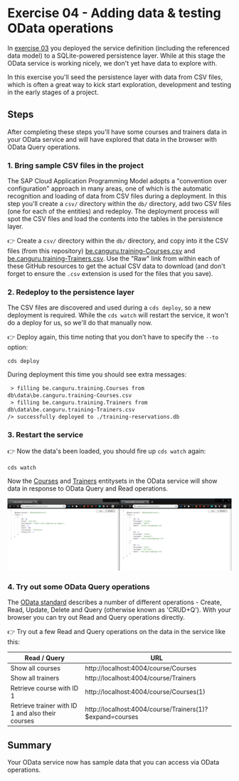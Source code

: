 # Exercise 04 - Adding data & testing OData operations

In [exercise 03](../03/) you deployed the service definition (including the referenced data model) to a SQLite-powered persistence layer. While at this stage the OData service is working nicely, we don't yet have data to explore with.

In this exercise you'll seed the persistence layer with data from CSV files, which is often a great way to kick start exploration, development and testing in the early stages of a project.

## Steps

After completing these steps you'll have some courses and trainers data in your OData service and will have explored that data in the browser with OData Query operations.

### 1. Bring sample CSV files in the project

The SAP Cloud Application Programming Model adopts a "convention over configuration" approach in many areas, one of which is the automatic recognition and loading of data from CSV files during a deployment. In this step you'll create a `csv/` directory within the `db/` directory, add two CSV files (one for each of the entities) and redeploy. The deployment process will spot the CSV files and load the contents into the tables in the persistence layer.

:point_right: Create a `csv/` directory within the `db/` directory, and copy into it the CSV files (from this repository) [be.canguru.training-Courses.csv](be.canguru.training-Courses.csv) and [be.canguru.training-Trainers.csv](be.canguru.training-Trainers.csv). Use the "Raw" link from within each of these GitHub resources to get the actual CSV data to download (and don't forget to ensure the `.csv` extension is used for the files that you save).

### 2. Redeploy to the persistence layer

The CSV files are discovered and used during a `cds deploy`, so a new deployment is required. While the `cds watch` will restart the service, it won't do a deploy for us, so we'll do that manually now.

:point_right: Deploy again, this time noting that you don't have to specify the `--to` option:


```
cds deploy
```

During deployment this time you should see extra messages:

```
 > filling be.canguru.training.Courses from db\data\be.canguru.training-Courses.csv
 > filling be.canguru.training.Trainers from db\data\be.canguru.training-Trainers.csv
/> successfully deployed to ./training-reservations.db
```

### 3. Restart the service

:point_right: Now the data's been loaded, you should fire up `cds watch` again:

```
cds watch
```

Now the [Courses](http://localhost:4004/course/Courses) and [Trainers](http://localhost:4004/course/Trainers) entitysets in the OData service will show data in response to OData Query and Read operations.

![Courses and Trainers in the OData service](courses-and-trainers.png)

### 4. Try out some OData Query operations

The [OData standard](https://www.odata.org/) describes a number of different operations - Create, Read, Update, Delete and Query (otherwise known as 'CRUD+Q'). With your browser you can try out Read and Query operations directly.

:point_right: Try out a few Read and Query operations on the data in the service like this:

| Read / Query | URL |
| ----- | --- |
| Show all courses | http://localhost:4004/course/Courses |
| Show all trainers | http://localhost:4004/course/Trainers |
| Retrieve course with ID 1 | http://localhost:4004/course/Courses(1) |
| Retrieve trainer with ID 1 and also their courses | http://localhost:4004/course/Trainers(1)?$expand=courses |


## Summary

Your OData service now has sample data that you can access via OData operations.